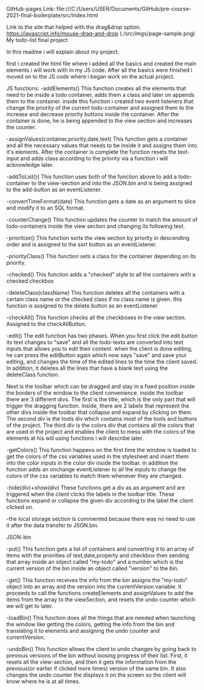 
GitHub-pages Link:
file:///C:/Users/USER/Documents/GitHub/pre-course-2021-final-boilerplate/src/index.html

Link to the site that helped with the drag&drop option.
https://javascript.info/mouse-drag-and-drop
(./src/imgs/page-sample.png)
My todo-list final project

In this readme i will explain about my project.

first i created the html file where i added all the basics and created the main elements i will work with in my JS code.
After all the basics were finished i moved on to the JS code where i began work on the actual project.

JS functions:
-addElements()
    This function creates all the elements that need to be inside a todo container, adds them a class and later on appends them
    to the container. inside this function i created two event listeners that change the priority of the current todo-container and
    assigned them to the increase and decrease priority buttons inside the container. After the container is done, he is being appended to
    the view section and increases the counter.

-assignValues(container,priority,date,text)
    This function gets a container and all the necessary values that needs to be inside it and assigns them into it's elements.
    After the container is complete the function resets the text-input and adds class according to the priority via a function i will acknowledge later.

-addToList(){
    This function uses both of the function above to add a todo-container to the view-section and into the JSON.bin and is being assigned 
    to the add-button as an eventListener.

-convertTimeFormat(date)
    This function gets a date as an argument to slice and modify it to an SQL format.

-counterChange()
    This function updates the counter to match the amount of todo-containers inside the view section and changing its following text.

-prioritize()
    This function sorts the view section by priority in descending order and is assigned to the sort button as an eventListener.

-priorityClass()
    This function sets a class for the container depending on its priority.

-checked()
    This function adds a "checked" style to all the containers with a checked checkbox

-deleteClass(className)
    This function deletes all the containers with a certain class name or the checked class if no class name is given. this function is assigned to
    the delete button as an eventListener

-checkAll()
    This function checks all the checkboxes in the view section. Assigned to the checkAllButton.

-edit()
    The edit function has two phases. When you first click the edit button its text changes to "save" and all the todo-texts are converted into
    text inputs that allows you to edit their content. when the client is done editing, he can press the editButton again which now says "save" and save your editing,
    and changes the time of the edited lines to the time the client saved. In addition, it deletes all the lines that have a blank text using the deleteClass function.

Next is the toolbar which can be dragged and stay in a fixed position inside the borders of the window to the client convenience. inside the toolbar there are 3 different
divs. The first is the title, which is the only part that will trigger the dragging function. Inside, there are 2 labels that represent the other divs inside the toolbar
that collapse and expand by clicking on them.
The second div is the tools div which contains most of the tools and buttons of the project.
The third div is the colors div that contains all the colors that are used in the project and enables the client to mess with the colors of the elements
at his will using functions i will describe later.

-getColors()
    This function happens on the first time the window is loaded to get the colors of the css variables used in the stylesheet and insert them into the
    color inputs in the color div inside the toolbar. in addition the function adds an onchange eventListener to all the inputs to change the colors of 
    the css variables to match them whenever they are changed.

-hide(div)+show(div)
    These functions get a div as an argument and are triggered when the client clicks the labels in the toolbar title. These functions
    expand or collapse the given div according to the label the client clicked on.

-the local storage section is commented because there was no need to use it after the data transfer to JSON.bin.

JSON-bin

-put()
    This function gets a list of containers and converting it to an array of items with the priorities of test,date,property and checkbox then sending that array inside
    an object called "my-todo" and a number which is the current version of the bin inside an object called "version" to the bin.

-get()
    This function receives the info from the bin assigns the "my-todo" object into an array and the version into the currentVersion variable. It proceeds to 
    call the functions createElements and assignValues to add the items from the array to the viewSection, and resets the undo counter which we will get to later.

-loadBin()
    This function does all the things that are needed when launching the window like getting the colors, getting the info from the bin and translating it to
    elements and assigning the undo counter and currentVersion.

-undoBin()
    This function allows the client to undo changes by going back to previous versions of the bin without loosing progress of their list.
    First, it resets all the view-section, and then it gets the information from the previous(or earlier if clicked more times) version of the same bin.
    It also changes the undo counter the displays it on the screen so the client will know where he is at all times.





